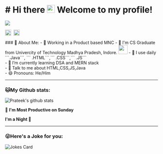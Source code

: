 # # Hi there <img src="https://github.com/TheDudeThatCode/TheDudeThatCode/blob/master/Assets/Hi.gif" width="26px"> Welcome to my profile!


![](https://camo.githubusercontent.com/992babdffd8c74a1502de375fbdf7e4d54773242/68747470733a2f2f6d656469612e67697068792e636f6d2f6d656469612f53576f536b4e36447854737a71494b4571762f67697068792e676966)
<p align="left">
<a href="https://twitter.com/prateeksahu_in" target="blank"><img align="center" src="https://cdn.jsdelivr.net/npm/simple-icons@3.0.1/icons/twitter.svg" alt="prateeksahu_in" height="20" width="20" /></a>&nbsp;
<a href="https://linkedin.com/in/prateek-sahu-796993145" target="blank"><img align="center" src="https://cdn.jsdelivr.net/npm/simple-icons@3.0.1/icons/linkedin.svg" alt="prateeksahu" height="20" width="20" /></a>&nbsp;
</p>
### 🤵 About Me:
- 🏦 Working in a Product based MNC
- 🏦 I'm CS Graduate from Univercity of Technology Madhya Pradesh, Indore.
      <img src="https://media.giphy.com/media/WUlplcMpOCEmTGBtBW/giphy.gif" width="30">
- 🤔 I use daily ```.Java```, ``` .HTML```,``` .CSS```,``` .JS```<br>
- 🌱 I’m currently learning DSA and MERN stack<br>
- 💬 Talk to me about HTML,CSS,JS,Java<br>
- 😄 Pronouns: He/Him<br>


---
### 🐱My Github stats:
![Prateek's github stats](https://github-readme-stats.vercel.app/api?username=prateeksahu-in&show_icons=true&title_color=ffc857&icon_color=8ac926&text_color=daf7dc&bg_color=151515&hide=["stars"])


<!--START_SECTION:waka-->

📅 **I'm Most Productive on Sunday** 

**I'm a Night 🦉** 

<!--END_SECTION:waka-->


---

### 😜Here's a Joke for you:
<img src="https://readme-jokes.vercel.app/api" alt="Jokes Card" />
